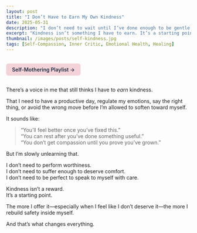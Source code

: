 ```yaml
---
layout: post
title: "I Don’t Have to Earn My Own Kindness"
date: 2025-05-31
description: "I don’t need to wait until I’ve done enough to be gentle with myself."
excerpt: "Kindness isn’t something I have to earn. It’s a starting point—and the more I offer it, especially in hard moments, the more I rebuild trust within myself."
thumbnail: /images/posts/self-kindness.jpg
tags: [Self-Compassion, Inner Critic, Emotional Health, Healing]
---
```


<a href="https://music.youtube.com/playlist?list=PLuO5E1rh5RqIzePJeOjdXo62gwnYJ748_&si=NvtF0mzI9Sx2IoPu&shuffle=1" 
   target="_blank" 
   class="back-button"
   style="display:inline-block; margin: 1rem auto; background-color: #F4D3D8; color: #1A2D41; padding: 0.5rem 1rem; border-radius: 6px; font-weight: 600; text-decoration: none;">
  Self‑Mothering Playlist →
</a>

There’s a voice in me that still thinks I have to *earn* kindness.

That I need to have a productive day, regulate my emotions, say the right thing, or avoid the wrong move before I’m allowed to soften toward myself.

It sounds like:
> “You’ll feel better once you’ve fixed this.”  
> “You can rest after you’ve done something useful.”  
> “You don’t get compassion until you prove you’ve grown.”

But I’m slowly unlearning that.

I don’t need to perform worthiness.  
I don’t need to suffer enough to deserve comfort.  
I don’t need to be perfect to speak to myself with care.

Kindness isn’t a reward.  
It’s a starting point.

The more I offer it—especially when I feel like I don’t deserve it—the more I rebuild safety inside myself.

And that’s what changes everything.
